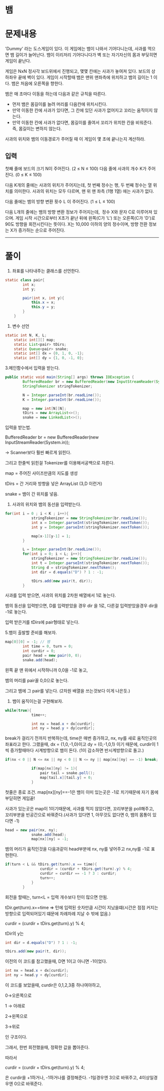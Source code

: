 # 뱀

# 문제내용

'Dummy' 라는 도스게임이 있다. 이 게임에는 뱀이 나와서 기어다니는데, 사과를 먹으면 뱀 길이가 늘어난다. 뱀이 이리저리 기어다니다가 벽 또는 자기자신의 몸과 부딪히면 게임이 끝난다.

게임은 NxN 정사각 보드위에서 진행되고, 몇몇 칸에는 사과가 놓여져 있다. 보드의 상하좌우 끝에 벽이 있다. 게임이 시작할때 뱀은 맨위 맨좌측에 위치하고 뱀의 길이는 1 이다. 뱀은 처음에 오른쪽을 향한다.

뱀은 매 초마다 이동을 하는데 다음과 같은 규칙을 따른다.

- 먼저 뱀은 몸길이를 늘려 머리를 다음칸에 위치시킨다.
- 만약 이동한 칸에 사과가 있다면, 그 칸에 있던 사과가 없어지고 꼬리는 움직이지 않는다.
- 만약 이동한 칸에 사과가 없다면, 몸길이를 줄여서 꼬리가 위치한 칸을 비워준다. 즉, 몸길이는 변하지 않는다.

사과의 위치와 뱀의 이동경로가 주어질 때 이 게임이 몇 초에 끝나는지 계산하라.

## 입력

첫째 줄에 보드의 크기 N이 주어진다. (2 ≤ N ≤ 100) 다음 줄에 사과의 개수 K가 주어진다. (0 ≤ K ≤ 100)

다음 K개의 줄에는 사과의 위치가 주어지는데, 첫 번째 정수는 행, 두 번째 정수는 열 위치를 의미한다. 사과의 위치는 모두 다르며, 맨 위 맨 좌측 (1행 1열) 에는 사과가 없다.

다음 줄에는 뱀의 방향 변환 횟수 L 이 주어진다. (1 ≤ L ≤ 100)

다음 L개의 줄에는 뱀의 방향 변환 정보가 주어지는데,  정수 X와 문자 C로 이루어져 있으며. 게임 시작 시간으로부터 X초가 끝난 뒤에 왼쪽(C가 'L') 또는 오른쪽(C가 'D')로 90도 방향을 회전시킨다는 뜻이다. X는 10,000 이하의 양의 정수이며, 방향 전환 정보는 X가 증가하는 순으로 주어진다.

---

# 풀이

1. 좌표를 나타내주는 클래스를 선언한다.

```java
static class pair{
        int x;
        int y;

        pair(int x, int y){
            this.x = x;
            this.y = y;
        }
    }
```

1. 변수 선언

```java
static int N, K, L;
    static int[][] map;
    static List<pair> tDirs;
    static Queue<pair> snake;
    static int[] dx = {0, 1, 0, -1};
    static int[] dy = {1, 0, -1, 0};
```

3.메인함수에서 입력을 받는다.

```java
public static void main(String[] args) throws IOException {
        BufferedReader br = new BufferedReader(new InputStreamReader(System.in));
        StringTokenizer stringTokenizer;

        N = Integer.parseInt(br.readLine());
        K = Integer.parseInt(br.readLine());

        map = new int[N][N];
        tDirs = new ArrayList<>();
        snake = new LinkedList<>();
```

입력을 받는법.

BufferedReader br = new BufferedReader(new InputStreamReader(System.in));

→ Scanner보다 훨씬 빠르게 읽힌다.

그리고 한줄씩 읽힌걸 Tokenizer를 이용해서공백으로 자른다.

map = 주어진 사이즈만큼의 지도를 생성 

tDirs = 간 거리와 방향을 넣은 ArrayList (3,D 이런거)

snake = 뱀이 간 위치를 넣음.

1. 사과의 위치와 뱀의 동선을 입력받는다.

```java
for(int i = 0 ; i < K ; i++){
            stringTokenizer = new StringTokenizer(br.readLine());
            int x = Integer.parseInt(stringTokenizer.nextToken());
            int y = Integer.parseInt(stringTokenizer.nextToken());

            map[x-1][y-1] = 1;
        }

        L = Integer.parseInt(br.readLine());
        for(int i = 0; i < L; i++){
            stringTokenizer = new StringTokenizer(br.readLine());
            int t = Integer.parseInt(stringTokenizer.nextToken());
            String d = stringTokenizer.nextToken();
            int dir = d.equals("D") ? 1 : -1;

            tDirs.add(new pair(t, dir));
        }
```

사과를 입력 받으면, 사과의 위치를 2차원 배열에서 1로 놓는다.

뱀의 동선을 입력받으면, D를 입력받았을 경우 dir 을 1로, 다른걸 입력받았을경우 dir을 -1로 놓는다.

입력 받은거를 tDirs에 pair형태로 넣는다.

5.뱀이 출발할 준비를 해보자.

```java
map[0][0] = -1; // 뱀
        int time = 0, turn = 0;
        int curdir = 0;
        pair head = new pair(0, 0);
        snake.add(head);
```

왼쪽 끝 맨 위에서 시작하니까 0,0을 -1로 놓고, 

뱀의 머리를 pair꼴 0,0으로 놓는다.

그리고 뱀에 그 pair를 넣는다. (2차원 배열을 쓰는것보다 이게 나은듯.)

1. 뱀이 움직이는걸 구현해보자.

```java
while(true){
            time++;

            int nx = head.x + dx[curdir];
            int ny = head.y + dy[curdir];
```

break가 걸리기 전까지 반복하는데, time은 매번 증가하고, nx, ny를 새로 움직인곳의 좌표라고 한다. 그랬을때, dx = {1,0,-1,0}이고 dy = {0,-1,0,1} 이기 때문에, curdir이 1씩 증가할때마다 시계방향으로 뱀이 돈다. (1이 감소하면 반시계방향으로 돌고.)

```java
if(nx < 0 || N <= nx || ny < 0 || N <= ny || map[nx][ny] == -1) break;

            if(map[nx][ny] != 1){
                pair tail = snake.poll();
                map[tail.x][tail.y] = 0;
            }
```

첫줄은 종료 조건. map[nx][ny]==-1은 뱀이 이미 있는곳은 -1로 치기때문에 자기 몸에 부딛히면 게임끝!

사과가 있는곳은 map이 1이기때문에, 사과를 먹지 않았다면, 꼬리부분을 poll해주고, 꼬리부분을 빈공간으로 바꿔준다.(사과가 있다면 1, 아무것도 없다면 0, 뱀의 몸통이 있다면 -1)

```java
head = new pair(nx, ny);
            snake.add(head);
            map[nx][ny] = -1;
```

뱀의 머리가 움직인것을 다음과같이 head부분에 nx, ny를 넣어주고 nx,ny를 -1로 표현한다.

```java
if(turn < L && tDirs.get(turn).x == time){
                curdir = (curdir + tDirs.get(turn).y) % 4;
                curdir = curdir == -1 ? 3 : curdir;
                turn++;
            }
        }
```

회전을 할때는, turn<L = 입력 개수보다 턴이 많으면 안됨.

tDir.get(turn).x==time  ⇒ 턴에 입력된 숫자만큼 시간이 지났을떄(시간은 점점 커지는 방향으로 입력되어있기 떄문에 차례차례 지날 수 밖에 없음.)

curdir = (curdir + tDirs.get(turn).y) % 4;

tDir의 y는 

```java
int dir = d.equals("D") ? 1 : -1;

tDirs.add(new pair(t, dir));
```

이전의 이 코드를 참고했을때, D면 1이고 아니면 -1이었다.

```java
int nx = head.x + dx[curdir];
int ny = head.y + dy[curdir];
```

이 코드를 보았을때, curdir은 0,1,2,3중 하나여야하고,

0→오른쪽으로

1 → 아래로

2→왼쪽으로

3→위로 

인 구조이다.

그래서, 한번 회전했을때, 정확한 값을 뽑아준다.

따라서

curdir = (curdir + tDirs.get(turn).y) % 4;

은 curdir을 +1하거나, -1하거나를 결정해준다. -1일경우엔 3으로 바꿔주고, 4이상일경우엔 0으로 바꿔준다.